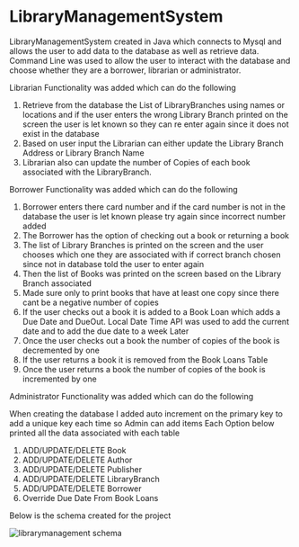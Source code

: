 # LibraryManagementSystem

LibraryManagementSystem created in Java which connects to Mysql and allows the user to add data to the database as well as retrieve data. Command Line was used to allow the user to interact with the database and choose whether they are a borrower, librarian or administrator.

Librarian Functionality was added which can do the following

1) Retrieve from the database the List of LibraryBranches using names or locations and if the user enters the wrong Library Branch printed on the screen the user is let known so they can re enter again since it does not exist in the database
2) Based on user input the Librarian can either update the Library Branch Address or Library Branch Name
3) Librarian also can update the number of Copies of each book associated with the LibraryBranch.

Borrower Functionality was added which can do the following

1) Borrower enters there card number and if the card number is not in the database the user is let known please try again since incorrect number added
2) The Borrower has the option of checking out a book or returning a book
3) The list of Library Branches is printed on the screen and the user chooses which one they are associated with if correct branch chosen since not in database told the user to enter again
4) Then the list of Books was printed on the screen based on the Library Branch associated
5) Made sure only to print books that have at least one copy since there cant be a negative number of copies
6) If the user checks out a book it is added to a Book Loan which adds a Due Date and DueOut. Local Date Time API was used to add the current date and to add the due date to a week Later
7) Once the user checks out a book the number of copies of the book is decremented by one
8) If the user returns a book it is removed from the Book Loans Table
9) Once the user returns a book the number of copies of the book is incremented by one

Administrator Functionality was added which can do the following

When creating the database I added auto increment on the primary key to add a unique key each time so Admin can add items
Each Option below printed all the data associated with each table 

1) ADD/UPDATE/DELETE Book
2) ADD/UPDATE/DELETE Author
3) ADD/UPDATE/DELETE Publisher
4) ADD/UPDATE/DELETE LibraryBranch
5) ADD/UPDATE/DELETE Borrower
6) Override Due Date From Book Loans

Below is the schema created for the project

![librarymanagement schema](https://user-images.githubusercontent.com/26370037/52392980-2eb89d80-2a72-11e9-9d0d-275dfd63045c.PNG)
